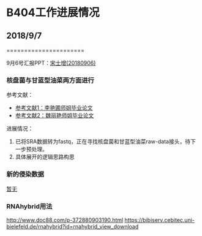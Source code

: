 # B404工作进展情况

## 2018/9/7
======================

9月6号汇报PPT：[宋士增(20180906)](https://github.com/mrssz/B404-private/Resource/PPT/20180906.ppt)

### 核盘菌与甘蓝型油菜两方面进行

参考文献：
* [参考文献1：李艳圃师姐毕业论文](/RESOURCE/Reserences/liyanpu.doc)
* [参考文献2：魏丽艳师姐毕业论文](/RESOURCE/reserences/weiliyan.pdf)


进展情况：
1. 已将SRA数据转为fastq，正在寻找核盘菌和甘蓝型油菜raw-data接头，待下一步预处理。
2. 具体展开的逻辑思路构思

### 新的侵染数据
[暂无](https://github.com/mrssz/B404/tree/master/RESOURCE/Date)


### RNAhybrid用法
http://www.doc88.com/p-372880903190.html
https://bibiserv.cebitec.uni-bielefeld.de/rnahybrid?id=rnahybrid_view_download
